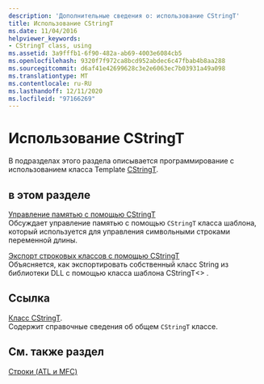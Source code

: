 ```yaml
---
description: 'Дополнительные сведения о: использование CStringT'
title: Использование CStringT
ms.date: 11/04/2016
helpviewer_keywords:
- CStringT class, using
ms.assetid: 3a9fffb1-6f90-482a-ab69-4003e6084cb5
ms.openlocfilehash: 9320f7f972ca8bcd952abdec6c47fbab4b8aa288
ms.sourcegitcommit: d6af41e42699628c3e2e6063ec7b03931a49a098
ms.translationtype: MT
ms.contentlocale: ru-RU
ms.lasthandoff: 12/11/2020
ms.locfileid: "97166269"
---
```

# <a name="using-cstringt"></a>Использование CStringT

В подразделах этого раздела описывается программирование с использованием класса Template [CStringT](../atl-mfc-shared/reference/cstringt-class.md).

## <a name="in-this-section"></a>в этом разделе

[Управление памятью с помощью CStringT](../atl-mfc-shared/memory-management-with-cstringt.md)<br/>
Обсуждает управление памятью с помощью `CStringT` класса шаблона, который используется для управления символьными строками переменной длины.

[Экспорт строковых классов с помощью CStringT](../atl-mfc-shared/exporting-string-classes-using-cstringt.md)<br/>
Объясняется, как экспортировать собственный класс String из библиотеки DLL с помощью класса шаблона CStringT<> .

## <a name="reference"></a>Ссылка

[Класс CStringT](../atl-mfc-shared/reference/cstringt-class.md).<br/>
Содержит справочные сведения об общем `CStringT` классе.

## <a name="see-also"></a>См. также раздел

[Строки (ATL и MFC)](../atl-mfc-shared/strings-atl-mfc.md)
